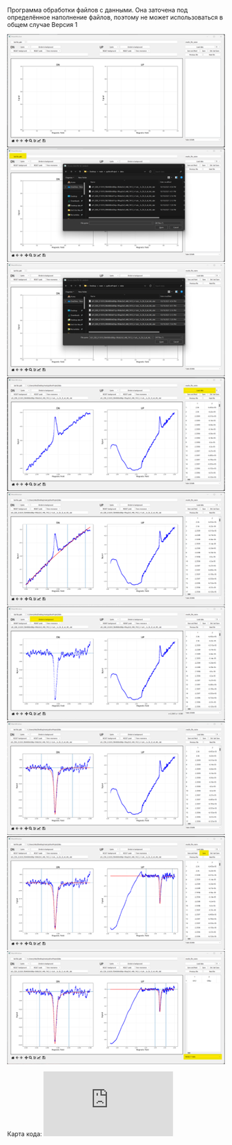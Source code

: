 Программа обработки файлов с данными. Она заточена под определённое наполнение файлов, поэтому не может использоваться в общем случае
Версия 1

![](https://github.com/nikolaevgk/ESR_project/blob/main/v1/Screenshots/Screenshot_1.png)
![](https://github.com/nikolaevgk/ESR_project/blob/main/v1/Screenshots/Screenshot_2.png)
![](https://github.com/nikolaevgk/ESR_project/blob/main/v1/Screenshots/Screenshot_3.png)
![](https://github.com/nikolaevgk/ESR_project/blob/main/v1/Screenshots/Screenshot_4.png)
![](https://github.com/nikolaevgk/ESR_project/blob/main/v1/Screenshots/Screenshot_5.png)
![](https://github.com/nikolaevgk/ESR_project/blob/main/v1/Screenshots/Screenshot_6.png)
![](https://github.com/nikolaevgk/ESR_project/blob/main/v1/Screenshots/Screenshot_7.png)
![](https://github.com/nikolaevgk/ESR_project/blob/main/v1/Screenshots/Screenshot_8.png)
![](https://github.com/nikolaevgk/ESR_project/blob/main/v1/Screenshots/Screenshot_9.png)

Карта кода:
![](https://github.com/nikolaevgk/ESR_project/blob/main/v1/Screenshots/%D0%A1%D1%82%D1%80%D1%83%D0%BA%D1%82%D1%83%D1%80%D0%B0%20ESR%20project.pdf)
